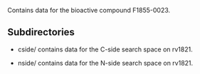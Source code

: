 Contains data for the bioactive compound F1855-0023.

## Subdirectories

- cside/ contains data for the C-side search space on rv1821.

- nside/ contains data for the N-side search space on rv1821.


